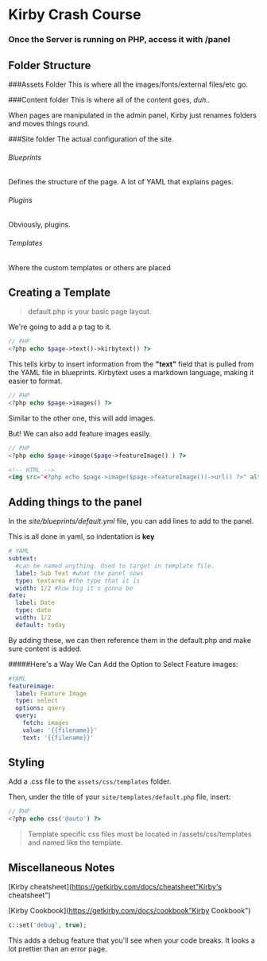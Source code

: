 # Kirby Crash Course

### Once the Server is running on PHP, access it with /panel


## Folder Structure
###Assets Folder
This is where all the images/fonts/external files/etc go.

###Content folder
This is where all of the content goes, _duh.._

When pages are manipulated in the admin panel, Kirby just renames folders and moves things round.

###Site folder
The actual configuration of the site.

###### Blueprints
Defines the structure of the page. A lot of YAML that explains pages.

###### Plugins
Obviously, plugins.

###### Templates
Where the custom templates or others are placed

## Creating a Template

>default.php is your basic page layout.

We're going to add a p tag to it.

```php
// PHP
<?php echo $page->text()->kirbytext() ?>
```

This tells kirby to insert information from the **"text"** field that is pulled from the YAML file in blueprints. Kirbytext uses a markdown language, making it easier to format.

```php
// PHP
<?php echo $page->images() ?>
```

Similar to the other one, this will add images.

But! We can also add feature images easily.

```php
// PHP
<?php echo $page->image($page->featureImage() ) ?>
```

```html
<!-- HTML -->
<img src="<?php echo $page->image($page->featureImage())->url() ?>" alt="a feature image" />
```

## Adding things to the panel
In the _site/blueprints/default.yml_ file, you can add lines to add to the panel.

This is all done in yaml, so indentation is **key**

```yaml
# YAML
subtext:
  #can be named anything. Used to target in template file.
  label: Sub Text #what the panel sows
  type: textarea #the type that it is
  width: 1/2 #how big it's gonna be
date:
  label: Date
  type: date
  width: 1/2
  default: today
```

By adding these, we can then reference them in the default.php and make sure content is added.

#####Here's a Way We Can Add the Option to Select Feature images:

```yaml
#YAML
featureimage:
  label: Feature Image
  type: select
  options: query
  query:
    fetch: images
    value: '{{filename}}'
    text: '{{filename}}'
```

## Styling
Add a .css file to the `assets/css/templates` folder.

Then, under the title of your `site/templates/default.php` file, insert:

```php
// PHP
<?php echo css('@auto') ?>
```
>Template specific css files must be located in /assets/css/templates and named like the template.



## Miscellaneous Notes

[Kirby cheatsheet](https://getkirby.com/docs/cheatsheet"Kirby's cheatsheet")

[Kirby Cookbook](https://getkirby.com/docs/cookbook"Kirby Cookbook")

```php
c::set('debug', true);
```

This adds a debug feature that you'll see when your code breaks. It looks a lot prettier than an error page.
